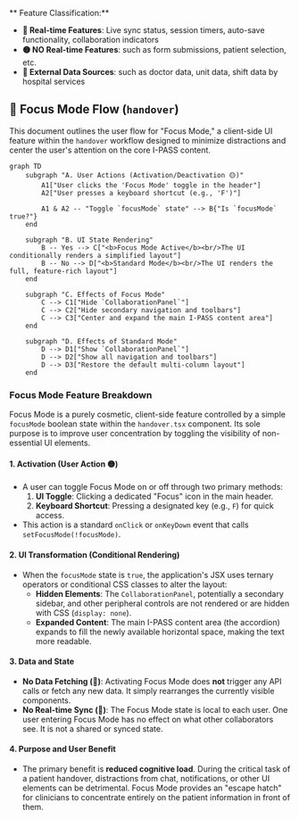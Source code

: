 ** Feature Classification:**
- **🔴 Real-time Features**: Live sync status, session timers, auto-save functionality, collaboration indicators
- **🟡 NO Real-time Features**: such as form submissions, patient selection, etc.
- **🔵 External Data Sources**: such as doctor data, unit data, shift data by hospital services

## 🎯 Focus Mode Flow (`handover`)

This document outlines the user flow for "Focus Mode," a client-side UI feature within the `handover` workflow designed to minimize distractions and center the user's attention on the core I-PASS content.

```mermaid
graph TD
    subgraph "A. User Actions (Activation/Deactivation 🟡)"
        A1["User clicks the 'Focus Mode' toggle in the header"]
        A2["User presses a keyboard shortcut (e.g., 'F')"]
        
        A1 & A2 -- "Toggle `focusMode` state" --> B{"Is `focusMode` true?"}
    end

    subgraph "B. UI State Rendering"
        B -- Yes --> C["<b>Focus Mode Active</b><br/>The UI conditionally renders a simplified layout"]
        B -- No --> D["<b>Standard Mode</b><br/>The UI renders the full, feature-rich layout"]
    end

    subgraph "C. Effects of Focus Mode"
        C --> C1["Hide `CollaborationPanel`"]
        C --> C2["Hide secondary navigation and toolbars"]
        C --> C3["Center and expand the main I-PASS content area"]
    end
    
    subgraph "D. Effects of Standard Mode"
        D --> D1["Show `CollaborationPanel`"]
        D --> D2["Show all navigation and toolbars"]
        D --> D3["Restore the default multi-column layout"]
    end
```

### Focus Mode Feature Breakdown

Focus Mode is a purely cosmetic, client-side feature controlled by a simple `focusMode` boolean state within the `handover.tsx` component. Its sole purpose is to improve user concentration by toggling the visibility of non-essential UI elements.

#### 1. Activation (User Action 🟡)
- A user can toggle Focus Mode on or off through two primary methods:
    1.  **UI Toggle**: Clicking a dedicated "Focus" icon in the main header.
    2.  **Keyboard Shortcut**: Pressing a designated key (e.g., `F`) for quick access.
- This action is a standard `onClick` or `onKeyDown` event that calls `setFocusMode(!focusMode)`.

#### 2. UI Transformation (Conditional Rendering)
- When the `focusMode` state is `true`, the application's JSX uses ternary operators or conditional CSS classes to alter the layout:
    - **Hidden Elements**: The `CollaborationPanel`, potentially a secondary sidebar, and other peripheral controls are not rendered or are hidden with CSS (`display: none`).
    - **Expanded Content**: The main I-PASS content area (the accordion) expands to fill the newly available horizontal space, making the text more readable.

#### 3. Data and State
- **No Data Fetching (🔵)**: Activating Focus Mode does **not** trigger any API calls or fetch any new data. It simply rearranges the currently visible components.
- **No Real-time Sync (🔴)**: The Focus Mode state is local to each user. One user entering Focus Mode has no effect on what other collaborators see. It is not a shared or synced state.

#### 4. Purpose and User Benefit
- The primary benefit is **reduced cognitive load**. During the critical task of a patient handover, distractions from chat, notifications, or other UI elements can be detrimental. Focus Mode provides an "escape hatch" for clinicians to concentrate entirely on the patient information in front of them.
